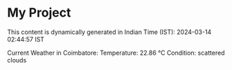 # My Project

This content is dynamically generated in Indian Time (IST): 2024-03-14 02:44:57 IST


Current Weather in Coimbatore:
Temperature: 22.86 °C
Condition: scattered clouds
